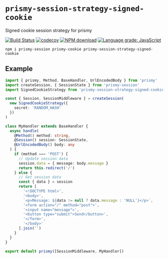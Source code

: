 # `prismy-session-strategy-signed-cookie`

Signed cookie session strategy for prismy

[![Build Status](https://travis-ci.com/prismyland/prismy-session-strategy-signed-cookie.svg?branch=master)](https://travis-ci.com/prismyland/prismy-session-strategy-signed-cookie)
[![codecov](https://codecov.io/gh/prismyland/prismy-session-strategy-signed-cookie/branch/master/graph/badge.svg)](https://codecov.io/gh/prismyland/prismy-session-strategy-signed-cookie)
[![NPM download](https://img.shields.io/npm/dm/prismy-session-strategy-signed-cookie.svg)](https://www.npmjs.com/package/prismy-session-strategy-signed-cookie)
[![Language grade: JavaScript](https://img.shields.io/lgtm/grade/javascript/g/prismyland/prismy-session-strategy-signed-cookie.svg?logo=lgtm&logoWidth=18)](https://lgtm.com/projects/g/prismyland/prismy-session-strategy-signed-cookie/context:javascript)

```
npm i prismy-session prismy-cookie prismy-session-strategy-signed-cookie
```

## Example

```ts
import { prismy, Method, BaseHandler, UrlEncodedBody } from 'prismy'
import createSession, { SessionState } from 'prismy-session'
import SignedCookieStrategy from 'prismy-session-strategy-signed-cookie'

const { Session, SessionMiddleware } = createSession(
  new SignedCookieStrategy({
    secret: 'RANDOM_HASH'
  })
)

class MyHandler extends BaseHandler {
  async handle(
    @Method() method: string,
    @Session() session: SessionState,
    @UrlEncodedBody() body: any
  ) {
    if (method === 'POST') {
      // Update session data
      session.data = { message: body.message }
      return this.redirect('/')
    } else {
      // Get session data
      const { data } = session
      return [
        '<!DOCTYPE html>',
        '<body>',
        `<p>Message: ${data != null ? data.message : 'NULL'}</p>`,
        '<form action="/" method="post">',
        '<input name="message">',
        '<button type="submit">Send</button>',
        '</form>',
        '</body>'
      ].join('')
    }
  }
}

export default prismy([SessionMiddleware, MyHandler])
```
